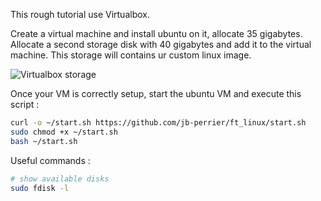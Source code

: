 This rough tutorial use Virtualbox.

Create a virtual machine and install ubuntu on it, allocate 35 gigabytes.
Allocate a second storage disk with 40 gigabytes and add it to the virtual machine.
This storage will contains ur custom linux image.

![Virtualbox storage](https://github.com/jb-perrier/ft_linux/virtualbox-storage.jpg)

Once your VM is correctly setup, start the ubuntu VM and execute this script :

```sh
curl -o ~/start.sh https://github.com/jb-perrier/ft_linux/start.sh
sudo chmod +x ~/start.sh
bash ~/start.sh
```

Useful commands :
```sh
# show available disks
sudo fdisk -l
```